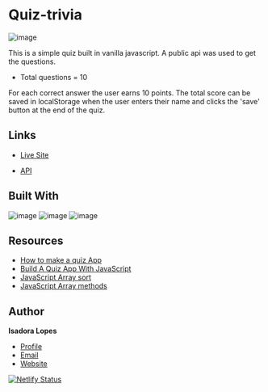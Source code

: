 # Quiz-trivia

![image](https://user-images.githubusercontent.com/80006401/134565499-8adc7ff8-1c70-4e9d-bb23-3ffbedff78b6.png)

This is a simple quiz built in vanilla javascript. A public api was used to get the questions.

- Total questions = 10

For each correct answer the user earns 10 points. The total score can be saved in 
localStorage when the user enters their name and clicks the 'save' button at the end of the quiz.

## Links

- [Live Site](https://quiz-trivia-test.netlify.app/)

- [API](https://opentdb.com/api_config.php)


## Built With

![image](https://img.shields.io/badge/HTML-239120?style=for-the-badge&logo=html5&logoColor=white)
![image](https://img.shields.io/badge/CSS-239120?&style=for-the-badge&logo=css3&logoColor=white)
![image](https://img.shields.io/badge/JavaScript-323330?style=for-the-badge&logo=javascript&logoColor=F7DF1E)

## Resources

- [How to make a quiz App](https://www.youtube.com/watch?v=f4fB9Xg2JEY)
- [Build A Quiz App With JavaScript](https://www.youtube.com/watch?v=riDzcEQbX6k)
- [JavaScript Array sort](https://www.w3schools.com/js/js_array_sort.asp)
- [JavaScript Array methods](https://www.w3schools.com/js/js_array_methods.asp)

## Author

**Isadora Lopes**

- [Profile](https://github.com/Isadora96)
- [Email](mailto:isadora.c.lopes@gmail.com)
- [Website](https://isadora96.github.io/portfolio-dev-isa/)

[![Netlify Status](https://api.netlify.com/api/v1/badges/bdb85c77-d6c6-49d9-b2b2-66150add9c0e/deploy-status)](https://app.netlify.com/sites/quiz-trivia-test/deploys)
